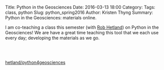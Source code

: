 Title: Python in the Geosciences
Date: 2016-03-13 18:00
Category: 
Tags: class, python
Slug: python_spring2016
Author: Kristen Thyng
Summary: Python in the Geosciences: materials online.


I am co-teaching a class this semester (with [Rob Hetland](http://pong.tamu.edu/~rob)) on Python in the Geosciences! We are have a great time teaching this tool that we each use every day; developing the materials as we go.

<br><br>

<a class="embedly-card" data-card-image="0" href="https://github.com/hetland/python4geosciences">hetland/python4geosciences</a>
<script async src="//cdn.embedly.com/widgets/platform.js" charset="UTF-8"></script>